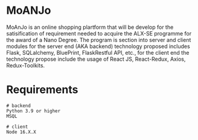 # MoANJo

MoAnJo is an online shopping plartform that will be develop for the satisification of requirement needed to acquire the ALX-SE programme for the award of a Nano Degree.
The program is section into server and client modules for the server end (AKA backend) technology proposed includes Flask, SQLalchemy, BluePrint, FlaskRestful API, etc., for the client end the technology propose include the usage of React JS, React-Redux, Axios, Redux-Toolkits.

# Requirements

```
# backend
Python 3.9 or higher
MSQL
```

```
# client
Node 16.X.X
```
